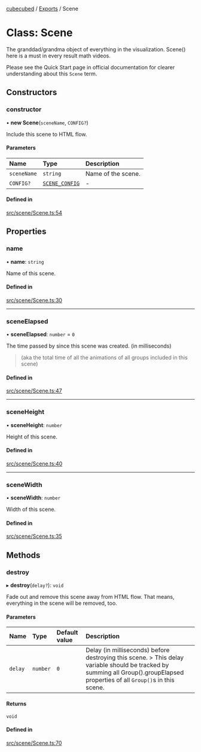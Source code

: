 [cubecubed](/reference/README.md) / [Exports](/reference/modules.md) / Scene

# Class: Scene

The granddad/grandma object of everything in the visualization.
Scene() here is a must in every result math videos.

Please see the Quick Start page in official documentation for clearer understanding about this `Scene` term.

## Constructors

### constructor

• **new Scene**(`sceneName`, `CONFIG?`)

Include this scene to HTML flow.

#### Parameters

| Name | Type | Description |
| :------ | :------ | :------ |
| `sceneName` | `string` | Name of the scene. |
| `CONFIG?` | [`SCENE_CONFIG`](/reference/interfaces/SCENE_CONFIG.md) | - |

#### Defined in

[src/scene/Scene.ts:54](https://github.com/imaphatduc/cubecubed/blob/1d9e38f/src/scene/Scene.ts#L54)

## Properties

### name

• **name**: `string`

Name of this scene.

#### Defined in

[src/scene/Scene.ts:30](https://github.com/imaphatduc/cubecubed/blob/1d9e38f/src/scene/Scene.ts#L30)

___

### sceneElapsed

• **sceneElapsed**: `number` = `0`

The time passed by since this scene was created. (in milliseconds)

> (aka the total time of all the animations of all groups included in this scene)

#### Defined in

[src/scene/Scene.ts:47](https://github.com/imaphatduc/cubecubed/blob/1d9e38f/src/scene/Scene.ts#L47)

___

### sceneHeight

• **sceneHeight**: `number`

Height of this scene.

#### Defined in

[src/scene/Scene.ts:40](https://github.com/imaphatduc/cubecubed/blob/1d9e38f/src/scene/Scene.ts#L40)

___

### sceneWidth

• **sceneWidth**: `number`

Width of this scene.

#### Defined in

[src/scene/Scene.ts:35](https://github.com/imaphatduc/cubecubed/blob/1d9e38f/src/scene/Scene.ts#L35)

## Methods

### destroy

▸ **destroy**(`delay?`): `void`

Fade out and remove this scene away from HTML flow.
That means, everything in the scene will be removed, too.

#### Parameters

| Name | Type | Default value | Description |
| :------ | :------ | :------ | :------ |
| `delay` | `number` | `0` | Delay (in milliseconds) before destroying this scene. > This delay variable should be tracked by summing all Group().groupElapsed properties of all `Group()`s in this scene. |

#### Returns

`void`

#### Defined in

[src/scene/Scene.ts:70](https://github.com/imaphatduc/cubecubed/blob/1d9e38f/src/scene/Scene.ts#L70)
